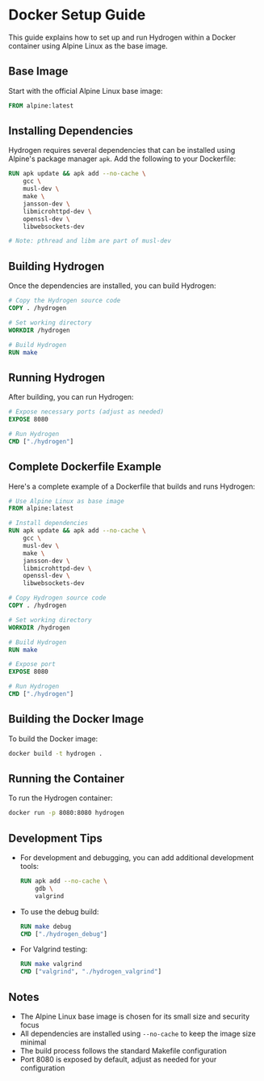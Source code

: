 # Docker Setup Guide

This guide explains how to set up and run Hydrogen within a Docker container using Alpine Linux as the base image.

## Base Image

Start with the official Alpine Linux base image:

```dockerfile
FROM alpine:latest
```

## Installing Dependencies

Hydrogen requires several dependencies that can be installed using Alpine's package manager `apk`. Add the following to your Dockerfile:

```dockerfile
RUN apk update && apk add --no-cache \
    gcc \
    musl-dev \
    make \
    jansson-dev \
    libmicrohttpd-dev \
    openssl-dev \
    libwebsockets-dev

# Note: pthread and libm are part of musl-dev
```

## Building Hydrogen

Once the dependencies are installed, you can build Hydrogen:

```dockerfile
# Copy the Hydrogen source code
COPY . /hydrogen

# Set working directory
WORKDIR /hydrogen

# Build Hydrogen
RUN make
```

## Running Hydrogen

After building, you can run Hydrogen:

```dockerfile
# Expose necessary ports (adjust as needed)
EXPOSE 8080

# Run Hydrogen
CMD ["./hydrogen"]
```

## Complete Dockerfile Example

Here's a complete example of a Dockerfile that builds and runs Hydrogen:

```dockerfile
# Use Alpine Linux as base image
FROM alpine:latest

# Install dependencies
RUN apk update && apk add --no-cache \
    gcc \
    musl-dev \
    make \
    jansson-dev \
    libmicrohttpd-dev \
    openssl-dev \
    libwebsockets-dev

# Copy Hydrogen source code
COPY . /hydrogen

# Set working directory
WORKDIR /hydrogen

# Build Hydrogen
RUN make

# Expose port
EXPOSE 8080

# Run Hydrogen
CMD ["./hydrogen"]
```

## Building the Docker Image

To build the Docker image:

```bash
docker build -t hydrogen .
```

## Running the Container

To run the Hydrogen container:

```bash
docker run -p 8080:8080 hydrogen
```

## Development Tips

- For development and debugging, you can add additional development tools:
  ```dockerfile
  RUN apk add --no-cache \
      gdb \
      valgrind
  ```

- To use the debug build:
  ```dockerfile
  RUN make debug
  CMD ["./hydrogen_debug"]
  ```

- For Valgrind testing:
  ```dockerfile
  RUN make valgrind
  CMD ["valgrind", "./hydrogen_valgrind"]
  ```

## Notes

- The Alpine Linux base image is chosen for its small size and security focus
- All dependencies are installed using `--no-cache` to keep the image size minimal
- The build process follows the standard Makefile configuration
- Port 8080 is exposed by default, adjust as needed for your configuration